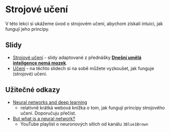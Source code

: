 # Strojové učení
V této lekci si ukážeme úvod o strojovém učení, abychom získali intuici, jak fungují jeho principy.

## Slidy
- [Strojové učení](slides.pdf) - slidy adaptované z přednášky [**Dnešní umělá inteligence nemá mozek**](https://www.youtube.com/watch?v=2JbzQat9TBI).
- [Učení](training.pdf) - na těchto slidech si na sobě můžete vyzkoušet, jak funguje (strojové) učení.

## Užitečné odkazy
- [Neural networks and deep learning](http://neuralnetworksanddeeplearning.com/)
  - relativně krátká webová knížka o tom, jak fungují principy strojového učení. Doporučuju přečíst.
- [But what is a neural network?](https://www.youtube.com/watch?v=aircAruvnKk&list=PLZHQObOWTQDNU6R1_67000Dx_ZCJB-3pi&ab_channel=3Blue1Brown)
  - YouTube playlist o neuronových sítích od kanálu `3Blue1Brown`
